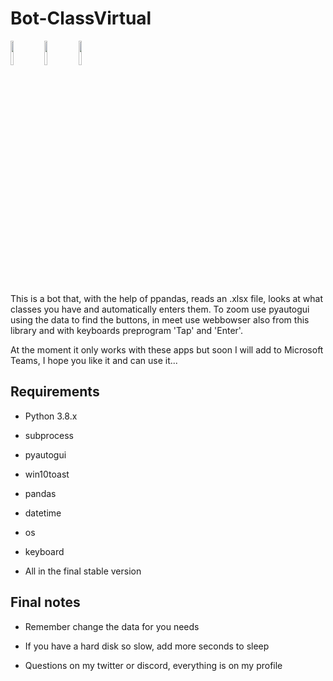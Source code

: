 # Bot-ClassVirtual

<code><img width="10%" src="https://www.vectorlogo.zone/logos/python/python-ar21.svg"></code>
<code><img width="10%" src="https://www.vectorlogo.zone/logos/zoomus/zoomus-ar21.svg"></code>
<code><img width="10%" src="https://static.wikia.nocookie.net/logopedia/images/6/62/Google_Meet_2020_logo.svg/revision/latest/scale-to-width-down/377?cb=20201109072121"></code>


This is a bot that, with the help of ppandas, reads an .xlsx file, looks at what classes you have and automatically enters them. To zoom use pyautogui using the data to find the buttons, in meet use webbowser also from this library and with keyboards preprogram 'Tap' and 'Enter'.

At the moment it only works with these apps but soon I will add to Microsoft Teams, I hope you like it and can use it...

## Requirements

- Python 3.8.x

- subprocess

- pyautogui

- win10toast

- pandas

- datetime

- os

- keyboard

- All in the final stable version

## Final notes

- Remember change the data for you needs

- If you have a hard disk so slow, add more seconds to sleep

- Questions on my twitter or discord, everything is on my profile
